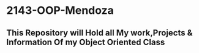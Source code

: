 # 2143-OOP-Mendoza
## This Repository will Hold all My work,Projects &amp; Information Of my Object Oriented Class

